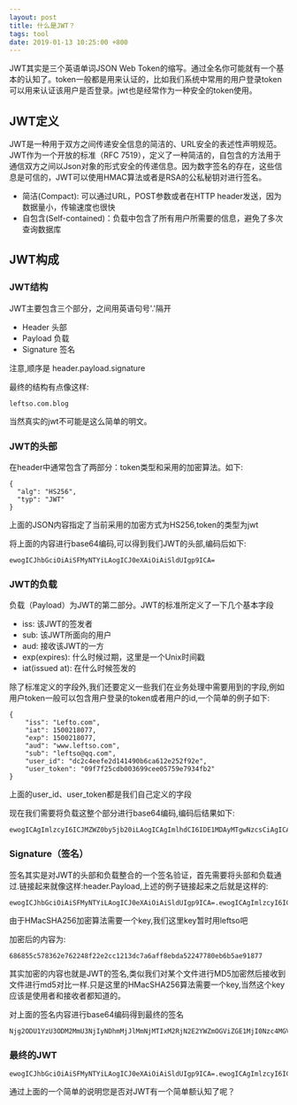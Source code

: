 ```yaml
---
layout: post
title: 什么是JWT？
tags: tool
date: 2019-01-13 10:25:00 +800
---
```


JWT其实是三个英语单词JSON Web Token的缩写。通过全名你可能就有一个基本的认知了。token一般都是用来认证的，比如我们系统中常用的用户登录token可以用来认证该用户是否登录。jwt也是经常作为一种安全的token使用。

## JWT定义

JWT是一种用于双方之间传递安全信息的简洁的、URL安全的表述性声明规范。JWT作为一个开放的标准（RFC 7519），定义了一种简洁的，自包含的方法用于通信双方之间以Json对象的形式安全的传递信息。因为数字签名的存在，这些信息是可信的，JWT可以使用HMAC算法或者是RSA的公私秘钥对进行签名。

- 简洁(Compact): 可以通过URL，POST参数或者在HTTP header发送，因为数据量小，传输速度也很快
- 自包含(Self-contained)：负载中包含了所有用户所需要的信息，避免了多次查询数据库

## JWT构成

### JWT结构

JWT主要包含三个部分，之间用英语句号'.'隔开

- Header 头部
- Payload 负载
- Signature 签名

注意,顺序是 header.payload.signature

最终的结构有点像这样:

```
leftso.com.blog
```

当然真实的jwt不可能是这么简单的明文。

### JWT的头部

在header中通常包含了两部分：token类型和采用的加密算法。如下:

```
{
  "alg": "HS256",
  "typ": "JWT"
}
```

上面的JSON内容指定了当前采用的加密方式为HS256,token的类型为jwt

将上面的内容进行base64编码,可以得到我们JWT的头部,编码后如下:

```
ewogICJhbGciOiAiSFMyNTYiLAogICJ0eXAiOiAiSldUIgp9ICA=
```

### JWT的负载

负载（Payload）为JWT的第二部分。JWT的标准所定义了一下几个基本字段

- iss: 该JWT的签发者
- sub: 该JWT所面向的用户
- aud: 接收该JWT的一方
- exp(expires): 什么时候过期，这里是一个Unix时间戳
- iat(issued at): 在什么时候签发的

除了标准定义的字段外,我们还要定义一些我们在业务处理中需要用到的字段,例如用户token一般可以包含用户登录的token或者用户的id,一个简单的例子如下:

```
{
    "iss": "Lefto.com",
    "iat": 1500218077,
    "exp": 1500218077,
    "aud": "www.leftso.com",
    "sub": "leftso@qq.com",
    "user_id": "dc2c4eefe2d141490b6ca612e252f92e",
    "user_token": "09f7f25cdb003699cee05759e7934fb2"
}
```

上面的user_id、user_token都是我们自己定义的字段

现在我们需要将负载这整个部分进行base64编码,编码后结果如下:

```
ewogICAgImlzcyI6ICJMZWZ0by5jb20iLAogICAgImlhdCI6IDE1MDAyMTgwNzcsCiAgICAiZXhwIjogMTUwMDIxODA3NywKICAgICJhdWQiOiAid3d3LmxlZnRzby5jb20iLAogICAgInN1YiI6ICJsZWZ0c29AcXEuY29tIiwKICAgICJ1c2VyX2lkIjogImRjMmM0ZWVmZTJkMTQxNDkwYjZjYTYxMmUyNTJmOTJlIiwKICAgICJ1c2VyX3Rva2VuIjogIjA5ZjdmMjVjZGIwMDM2OTljZWUwNTc1OWU3OTM0ZmIyIgp9
```

### Signature（签名）

签名其实是对JWT的头部和负载整合的一个签名验证，首先需要将头部和负载通过.链接起来就像这样:header.Payload,上述的例子链接起来之后就是这样的:

```
ewogICJhbGciOiAiSFMyNTYiLAogICJ0eXAiOiAiSldUIgp9ICA=.ewogICAgImlzcyI6ICJMZWZ0by5jb20iLAogICAgImlhdCI6IDE1MDAyMTgwNzcsCiAgICAiZXhwIjogMTUwMDIxODA3NywKICAgICJhdWQiOiAid3d3LmxlZnRzby5jb20iLAogICAgInN1YiI6ICJsZWZ0c29AcXEuY29tIiwKICAgICJ1c2VyX2lkIjogImRjMmM0ZWVmZTJkMTQxNDkwYjZjYTYxMmUyNTJmOTJlIiwKICAgICJ1c2VyX3Rva2VuIjogIjA5ZjdmMjVjZGIwMDM2OTljZWUwNTc1OWU3OTM0ZmIyIgp9
```

由于HMacSHA256加密算法需要一个key,我们这里key暂时用leftso吧

加密后的内容为:

```
686855c578362e762248f22e2cc1213dc7a6aff8ebda52247780eb6b5ae91877
```

其实加密的内容也就是JWT的签名,类似我们对某个文件进行MD5加密然后接收到文件进行md5对比一样.只是这里的HMacSHA256算法需要一个key,当然这个key应该是使用者和接收者都知道的。

对上面的签名内容进行base64编码得到最终的签名

```
Njg2ODU1YzU3ODM2MmU3NjIyNDhmMjJlMmNjMTIxM2RjN2E2YWZmOGViZGE1MjI0Nzc4MGViNmI1YWU5MTg3Nw==
```

### 最终的JWT

```
ewogICJhbGciOiAiSFMyNTYiLAogICJ0eXAiOiAiSldUIgp9ICA=.ewogICAgImlzcyI6ICJMZWZ0by5jb20iLAogICAgImlhdCI6IDE1MDAyMTgwNzcsCiAgICAiZXhwIjogMTUwMDIxODA3NywKICAgICJhdWQiOiAid3d3LmxlZnRzby5jb20iLAogICAgInN1YiI6ICJsZWZ0c29AcXEuY29tIiwKICAgICJ1c2VyX2lkIjogImRjMmM0ZWVmZTJkMTQxNDkwYjZjYTYxMmUyNTJmOTJlIiwKICAgICJ1c2VyX3Rva2VuIjogIjA5ZjdmMjVjZGIwMDM2OTljZWUwNTc1OWU3OTM0ZmIyIgp9.Njg2ODU1YzU3ODM2MmU3NjIyNDhmMjJlMmNjMTIxM2RjN2E2YWZmOGViZGE1MjI0Nzc4MGViNmI1YWU5MTg3Nw==
```

通过上面的一个简单的说明您是否对JWT有一个简单额认知了呢？